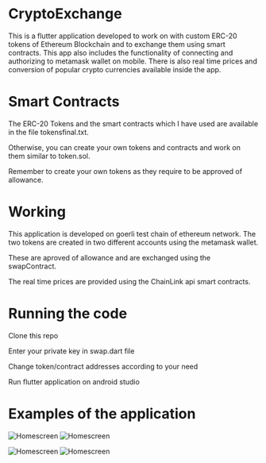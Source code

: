 # CryptoExchange
This is a flutter application developed to work on with custom ERC-20 tokens of Ethereum Blockchain and to exchange them using smart contracts. This app also includes the functionality of connecting and authorizing to metamask wallet on mobile. There is also real time prices and conversion of popular crypto currencies available inside the app.

# Smart Contracts
The ERC-20 Tokens and the smart contracts which I have used are available in the file tokensfinal.txt.

Otherwise, you can create your own tokens and contracts and work on them similar to token.sol.

Remember to create your own tokens as they require to be approved of allowance.

# Working
This application is developed on goerli test chain of ethereum network. The two tokens are created in two different accounts using the metamask wallet.

These are aproved of allowance and are exchanged using the swapContract.

The real time prices are provided using the ChainLink api smart contracts.

# Running the code
Clone this repo

Enter your private key in swap.dart file

Change token/contract addresses according to your need

Run flutter application on android studio

# Examples of the application
![Homescreen](./images/Home.jpeg)
![Homescreen](./images/CryptoPrices.jpeg)

![Homescreen](./images/tkens.jpeg)
![Homescreen](./images/exchange.jpeg)
